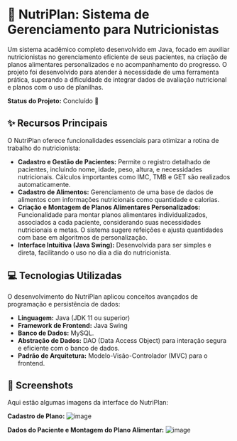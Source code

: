 # 🍏 NutriPlan: Sistema de Gerenciamento para Nutricionistas 

Um sistema acadêmico completo desenvolvido em Java, focado em auxiliar nutricionistas no gerenciamento eficiente de seus pacientes, na criação de planos alimentares personalizados e no acompanhamento do progresso. O projeto foi desenvolvido para atender à necessidade de uma ferramenta prática, superando a dificuldade de integrar dados de avaliação nutricional e planos com o uso de planilhas.

**Status do Projeto:** Concluído 🚀

## ✨ Recursos Principais

O NutriPlan oferece funcionalidades essenciais para otimizar a rotina de trabalho do nutricionista:

* **Cadastro e Gestão de Pacientes:** Permite o registro detalhado de pacientes, incluindo nome, idade, peso, altura, e necessidades nutricionais. Cálculos importantes como IMC, TMB e GET são realizados automaticamente.
* **Cadastro de Alimentos:** Gerenciamento de uma base de dados de alimentos com informações nutricionais como quantidade e calorias.
* **Criação e Montagem de Planos Alimentares Personalizados:** Funcionalidade para montar planos alimentares individualizados, associados a cada paciente, considerando suas necessidades nutricionais e metas. O sistema sugere refeições e ajusta quantidades com base em algoritmos de personalização.
* **Interface Intuitiva (Java Swing):** Desenvolvida para ser simples e direta, facilitando o uso no dia a dia do nutricionista.

## 💻 Tecnologias Utilizadas

O desenvolvimento do NutriPlan aplicou conceitos avançados de programação e persistência de dados:

* **Linguagem:** Java (JDK 11 ou superior)
* **Framework de Frontend:** Java Swing
* **Banco de Dados:** MySQL.
* **Abstração de Dados:** DAO (Data Access Object) para interação segura e eficiente com o banco de dados.
* **Padrão de Arquitetura:** Modelo-Visão-Controlador (MVC) para o frontend.

## 📸 Screenshots

Aqui estão algumas imagens da interface do NutriPlan:

**Cadastro de Plano:**
![image](https://github.com/user-attachments/assets/33859942-aa03-4062-94e4-f18a088bb397)


**Dados do Paciente e Montagem do Plano Alimentar:**
![image](https://github.com/user-attachments/assets/2dfa3b5f-8fb0-4245-82d4-219aafc7254b)



 
